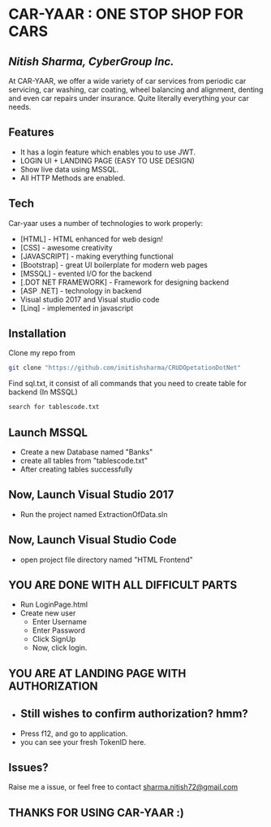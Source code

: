 # CAR-YAAR : ONE STOP SHOP FOR CARS
## _Nitish Sharma, CyberGroup Inc._

At CAR-YAAR, we offer a wide variety of car services from periodic car servicing, car washing, car coating, wheel balancing and alignment, denting and even car repairs under insurance. Quite literally everything your car needs.

## Features
- It has a login feature which enables you to use JWT.
- LOGIN UI + LANDING PAGE (EASY TO USE DESIGN)
- Show live data using MSSQL.
- All HTTP Methods are enabled.

## Tech
Car-yaar uses a number of technologies to work properly:

- [HTML] - HTML enhanced for web design!
- [CSS] - awesome creativity
- [JAVASCRIPT] - making everything functional
- [Bootstrap] - great UI boilerplate for modern web pages
- [MSSQL] - evented I/O for the backend
- [.DOT NET FRAMEWORK] - Framework for designing backend
- [ASP .NET] - technology in backend
- Visual studio 2017 and Visual studio code
- [Linq] - implemented in javascript

## Installation

Clone my repo from 
```sh
git clone "https://github.com/initishsharma/CRUDOpetationDotNet"
```

Find sql.txt, it consist of all commands that you need to create table for backend (In MSSQL)

```sh
search for tablescode.txt
```

## Launch MSSQL
- Create a new Database named "Banks"
- create all tables from "tablescode.txt"
- After creating tables successfully

## Now, Launch Visual Studio 2017
- Run the project named ExtractionOfData.sln

## Now, Launch Visual Studio Code
- open project file directory named "HTML Frontend"

## YOU ARE DONE WITH ALL DIFFICULT PARTS

- Run LoginPage.html
- Create new user 
    - Enter Username
    - Enter Password
    - Click SignUp
    - Now, click login.

## YOU ARE AT LANDING PAGE WITH AUTHORIZATION

- Still wishes to confirm authorization? hmm?
    -
- Press f12, and go to application.
- you can see your fresh TokenID here.


## Issues?
Raise me a issue, or feel free to contact 
sharma.nitish72@gmail.com

## THANKS FOR USING CAR-YAAR :)

